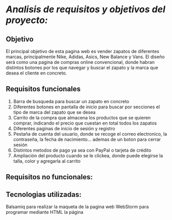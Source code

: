 # *Analisis de requisitos y objetivos del proyecto:* #

## Objetivo ##
El principal objetivo de esta pagina web es vender zapatos de diferentes marcas, principalmente Nike, Adidas, Asics, New Balance y Vans. El diseño será como una pagina de compras online convencional, donde habran distintos botones por los que navegar y buscar el zapato y la marca que desea el cliente en concreto. 

## Requisitos funcionales ##
1) Barra de busqueda para buscar un zapato en concreto
2) Diferentes botones en pantalla de inicio para buscar por secciones el tipo de marca del zapato que se desea
3) Carrito de la compra que almacena los productos que se quieren comprar, indicando el precio que cuestan en total todos los zapatos
4) Diferentes paginas de inicio de sesión y registro
5) Pestaña de cuenta del usuario, donde se recoge el correo electronico, la contraseña, la fecha de nacimiento... ademas de un boton para cerrar sesión
6) Distintos metodos de pago ya sea con PayPal o tarjeta de crédito
7) Ampliación del producto cuando se le clickea, donde puede  elegirse la talla, color y agregarla al carrito






## Requisitos no funcionales: ##


## Tecnologias utilizadas: ## 
Balsamiq para realizar la maqueta de la pagina web
WebStorm para programar mediante HTML la página
